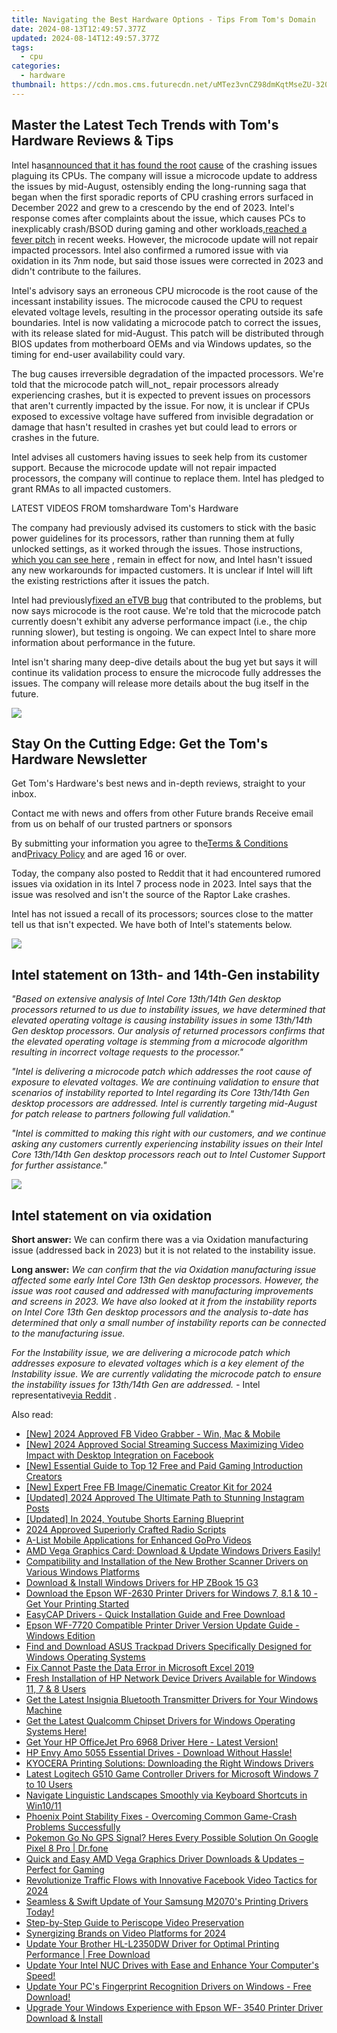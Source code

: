 ```yaml
---
title: Navigating the Best Hardware Options - Tips From Tom's Domain
date: 2024-08-13T12:49:57.377Z
updated: 2024-08-14T12:49:57.377Z
tags:
  - cpu
categories:
  - hardware
thumbnail: https://cdn.mos.cms.futurecdn.net/uMTez3vnCZ98dmKqtMseZU-320-80.jpg
---
```


## Master the Latest Tech Trends with Tom's Hardware Reviews & Tips

Intel has[announced that it has found the root](https://community.intel.com/t5/Processors/July-2024-Update-on-Instability-Reports-on-Intel-Core-13th-and/m-p/1617113#M74792) [cause](https://community.intel.com/t5/Processors/July-2024-Update-on-Instability-Reports-on-Intel-Core-13th-and/m-p/1617113#M74792) of the crashing issues plaguing its CPUs. The company will issue a microcode update to address the issues by mid-August, ostensibly ending the long-running saga that began when the first sporadic reports of CPU crashing errors surfaced in December 2022 and grew to a crescendo by the end of 2023\. Intel's response comes after complaints about the issue, which causes PCs to inexplicably crash/BSOD during gaming and other workloads,[reached a fever pitch](https://www.tomshardware.com/pc-components/cpus/game-publisher-claims-100-crash-rate-with-intel-cpus-alderon-games-says-company-sells-defective-13th-and-14th-gen-chips) in recent weeks. However, the microcode update will not repair impacted processors. Intel also confirmed a rumored issue with via oxidation in its 7nm node, but said those issues were corrected in 2023 and didn't contribute to the failures.

 Intel's advisory says an erroneous CPU microcode is the root cause of the incessant instability issues. The microcode caused the CPU to request elevated voltage levels, resulting in the processor operating outside its safe boundaries. Intel is now validating a microcode patch to correct the issues, with its release slated for mid-August. This patch will be distributed through BIOS updates from motherboard OEMs and via Windows updates, so the timing for end-user availability could vary.

 The bug causes irreversible degradation of the impacted processors. We're told that the microcode patch will_not_ repair processors already experiencing crashes, but it is expected to prevent issues on processors that aren't currently impacted by the issue. For now, it is unclear if CPUs exposed to excessive voltage have suffered from invisible degradation or damage that hasn't resulted in crashes yet but could lead to errors or crashes in the future.

 Intel advises all customers having issues to seek help from its customer support. Because the microcode update will not repair impacted processors, the company will continue to replace them. Intel has pledged to grant RMAs to all impacted customers.

 LATEST VIDEOS FROM tomshardware Tom's Hardware

 The company had previously advised its customers to stick with the basic power guidelines for its processors, rather than running them at fully unlocked settings, as it worked through the issues. Those instructions, [which you can see here](https://www.tomshardware.com/pc-components/cpus/intel-issues-official-statement-on-core-k-series-crashes-stick-to-intels-official-power-profiles) , remain in effect for now, and Intel hasn't issued any new workarounds for impacted customers. It is unclear if Intel will lift the existing restrictions after it issues the patch.

 Intel had previously[fixed an eTVB bug](https://www.tomshardware.com/pc-components/cpus/intel-denies-reports-that-it-identified-a-root-cause-for-core-i9-crashing-issues-investigation-continues) that contributed to the problems, but now says microcode is the root cause. We're told that the microcode patch currently doesn't exhibit any adverse performance impact (i.e., the chip running slower), but testing is ongoing. We can expect Intel to share more information about performance in the future.

 Intel isn't sharing many deep-dive details about the bug yet but says it will continue its validation process to ensure the microcode fully addresses the issues. The company will release more details about the bug itself in the future.

<!-- affiliate ads begin -->
<a href="https://shop.systoolsgroup.com/affiliate.php?ACCOUNT=SYSTOOBY&AFFILIATE=108875&PATH=https%3A%2F%2Fwww.systoolsgroup.com%3FAFFILIATE%3D108875%26RESOURCE%3DSysTools%2BOST%2BRecovery"><img src="https://www.systoolsgroup.com/box/ost-recovery.png" border="0"></a>
<!-- affiliate ads end -->
## Stay On the Cutting Edge: Get the Tom's Hardware Newsletter

 Get Tom's Hardware's best news and in-depth reviews, straight to your inbox.

 Contact me with news and offers from other Future brands  Receive email from us on behalf of our trusted partners or sponsors

 By submitting your information you agree to the[Terms & Conditions](https://futureplc.com/terms-conditions/) and[Privacy Policy](https://futureplc.com/privacy-policy/) and are aged 16 or over.

 Today, the company also posted to Reddit that it had encountered rumored issues via oxidation in its Intel 7 process node in 2023\. Intel says that the issue was resolved and isn't the source of the Raptor Lake crashes.

 Intel has not issued a recall of its processors; sources close to the matter tell us that isn't expected. We have both of Intel's statements below.

<!-- affiliate ads begin -->
<a href="https://shop.systoolsgroup.com/affiliate.php?ACCOUNT=SYSTOOBY&AFFILIATE=108875&PATH=https%3A%2F%2Fwww.systoolsgroup.com%3FAFFILIATE%3D108875%26RESOURCE%3DSysTools%2BGmail%2BBackup"><img src="https://www.systoolsgroup.com/box/gmail-backup.png" border="0"></a>
<!-- affiliate ads end -->
## Intel statement on 13th- and 14th-Gen instability

 _"Based on extensive analysis of Intel Core 13th/14th Gen desktop processors returned to us due to instability issues, we have determined that elevated operating voltage is causing instability issues in some 13th/14th Gen desktop processors. Our analysis of returned processors confirms that the elevated operating voltage is stemming from a microcode algorithm resulting in incorrect voltage requests to the processor."_

 _"Intel is delivering a microcode patch which addresses the root cause of exposure to elevated voltages. We are continuing validation to ensure that scenarios of instability reported to Intel regarding its Core 13th/14th Gen desktop processors are addressed. Intel is currently targeting mid-August for patch release to partners following full validation."_

 _"Intel is committed to making this right with our customers, and we continue asking any customers currently experiencing instability issues on their Intel Core 13th/14th Gen desktop processors reach out to Intel Customer Support for further assistance."_

<!-- affiliate ads begin -->
<a href="https://estore.winxdvd.com/order/checkout.php?PRODS=4081991&QTY=1&AFFILIATE=108875&CART=1"><img src="https://www.winxdvd.com/affiliate/new-banner/wt-500x500.jpg" border="0"></a>
<!-- affiliate ads end -->
## Intel statement on via oxidation

**Short answer:** We can confirm there was a via Oxidation manufacturing issue (addressed back in 2023) but it is not related to the instability issue.

**Long answer:**   _We can confirm that the via Oxidation manufacturing issue affected some early Intel Core 13th Gen desktop processors. However, the issue was root caused and addressed with manufacturing improvements and screens in 2023\. We have also looked at it from the instability reports on Intel Core 13th Gen desktop processors and the analysis to-date has determined that only a small number of instability reports can be connected to the manufacturing issue._

 _For the Instability issue, we are delivering a microcode patch which addresses exposure to elevated voltages which is a key element of the Instability issue. We are currently validating the microcode patch to ensure the instability issues for 13th/14th Gen are addressed. -_ Intel representative[via Reddit](https://www.reddit.com/r/intel/comments/1e9mf04/comment/lefz09c/) .


<ins class="adsbygoogle"
     style="display:block"
     data-ad-format="autorelaxed"
     data-ad-client="ca-pub-7571918770474297"
     data-ad-slot="1223367746"></ins>



<ins class="adsbygoogle"
     style="display:block"
     data-ad-client="ca-pub-7571918770474297"
     data-ad-slot="8358498916"
     data-ad-format="auto"
     data-full-width-responsive="true"></ins>

<span class="atpl-alsoreadstyle">Also read:</span>
<div><ul>
<li><a href="https://facebook-video-files.techidaily.com/new-2024-approved-fb-video-grabber-win-mac-and-mobile/"><u>[New] 2024 Approved  FB Video Grabber - Win, Mac & Mobile</u></a></li>
<li><a href="https://facebook-video-content.techidaily.com/new-2024-approved-social-streaming-success-maximizing-video-impact-with-desktop-integration-on-facebook/"><u>[New] 2024 Approved  Social Streaming Success  Maximizing Video Impact with Desktop Integration on Facebook</u></a></li>
<li><a href="https://youtube-zero.techidaily.com/ssential-guide-to-top-12-free-and-paid-gaming-introduction-creators/"><u>[New] Essential Guide to Top 12 Free and Paid Gaming Introduction Creators</u></a></li>
<li><a href="https://facebook-video-recording.techidaily.com/new-expert-free-fb-imagecinematic-creator-kit-for-2024/"><u>[New] Expert Free FB Image/Cinematic Creator Kit for 2024</u></a></li>
<li><a href="https://instagram-video-recordings.techidaily.com/updated-2024-approved-the-ultimate-path-to-stunning-instagram-posts/"><u>[Updated] 2024 Approved  The Ultimate Path to Stunning Instagram Posts</u></a></li>
<li><a href="https://youtube-tips.techidaily.com/ed-in-2024-youtube-shorts-earning-blueprint/"><u>[Updated] In 2024, Youtube Shorts Earning Blueprint</u></a></li>
<li><a href="https://some-approaches.techidaily.com/2024-approved-superiorly-crafted-radio-scripts/"><u>2024 Approved  Superiorly Crafted Radio Scripts</u></a></li>
<li><a href="https://fox-http.techidaily.com/a-list-mobile-applications-for-enhanced-gopro-videos/"><u>A-List Mobile Applications for Enhanced GoPro Videos</u></a></li>
<li><a href="https://hardware-help.techidaily.com/amd-vega-graphics-card-download-and-update-windows-drivers-easily/"><u>AMD Vega Graphics Card: Download & Update Windows Drivers Easily!</u></a></li>
<li><a href="https://hardware-help.techidaily.com/compatibility-and-installation-of-the-new-brother-scanner-drivers-on-various-windows-platforms/"><u>Compatibility and Installation of the New Brother Scanner Drivers on Various Windows Platforms</u></a></li>
<li><a href="https://hardware-help.techidaily.com/download-and-install-windows-drivers-for-hp-zbook-15-g3/"><u>Download & Install Windows Drivers for HP ZBook 15 G3</u></a></li>
<li><a href="https://hardware-help.techidaily.com/1722975547165-download-the-epson-wf-2630-printer-drivers-for-windows-7-81-and-10-get-your-printing-started/"><u>Download the Epson WF-2630 Printer Drivers for Windows 7, 8.1 & 10 - Get Your Printing Started</u></a></li>
<li><a href="https://hardware-help.techidaily.com/easycap-drivers-quick-installation-guide-and-free-download/"><u>EasyCAP Drivers - Quick Installation Guide and Free Download</u></a></li>
<li><a href="https://hardware-help.techidaily.com/epson-wf-7720-compatible-printer-driver-version-update-guide-windows-edition/"><u>Epson WF-7720 Compatible Printer Driver Version Update Guide - Windows Edition</u></a></li>
<li><a href="https://hardware-help.techidaily.com/find-and-download-asus-trackpad-drivers-specifically-designed-for-windows-operating-systems/"><u>Find and Download ASUS Trackpad Drivers Specifically Designed for Windows Operating Systems</u></a></li>
<li><a href="https://phone-solutions.techidaily.com/fix-cannot-paste-the-data-error-in-microsoft-excel-2019-by-stellar-guide/"><u>Fix Cannot Paste the Data Error in Microsoft Excel 2019</u></a></li>
<li><a href="https://hardware-help.techidaily.com/fresh-installation-of-hp-network-device-drivers-available-for-windows-11-7-and-8-users/"><u>Fresh Installation of HP Network Device Drivers Available for Windows 11, 7 & 8 Users</u></a></li>
<li><a href="https://hardware-help.techidaily.com/get-the-latest-insignia-bluetooth-transmitter-drivers-for-your-windows-machine/"><u>Get the Latest Insignia Bluetooth Transmitter Drivers for Your Windows Machine</u></a></li>
<li><a href="https://hardware-help.techidaily.com/1722957896064-get-the-latest-qualcomm-chipset-drivers-for-windows-operating-systems-here/"><u>Get the Latest Qualcomm Chipset Drivers for Windows Operating Systems Here!</u></a></li>
<li><a href="https://hardware-help.techidaily.com/get-your-hp-officejet-pro-6968-driver-here-latest-version/"><u>Get Your HP OfficeJet Pro 6968 Driver Here - Latest Version!</u></a></li>
<li><a href="https://hardware-help.techidaily.com/hp-envy-amo-5055-essential-drives-download-without-hassle/"><u>HP Envy Amo 5055 Essential Drives - Download Without Hassle!</u></a></li>
<li><a href="https://hardware-help.techidaily.com/kyocera-printing-solutions-downloading-the-right-windows-drivers/"><u>KYOCERA Printing Solutions: Downloading the Right Windows Drivers</u></a></li>
<li><a href="https://hardware-help.techidaily.com/latest-logitech-g510-game-controller-drivers-for-microsoft-windows-7-to-10-users/"><u>Latest Logitech G510 Game Controller Drivers for Microsoft Windows 7 to 10 Users</u></a></li>
<li><a href="https://windows11.techidaily.com/navigate-linguistic-landscapes-smoothly-via-keyboard-shortcuts-in-win1011/"><u>Navigate Linguistic Landscapes Smoothly via Keyboard Shortcuts in Win10/11</u></a></li>
<li><a href="https://win-solutions.techidaily.com/phoenix-point-stability-fixes-overcoming-common-game-crash-problems-successfully/"><u>Phoenix Point Stability Fixes - Overcoming Common Game-Crash Problems Successfully</u></a></li>
<li><a href="https://pokemon-go-android.techidaily.com/pokemon-go-no-gps-signal-heres-every-possible-solution-on-google-pixel-8-pro-drfone-by-drfone-virtual-android/"><u>Pokemon Go No GPS Signal? Heres Every Possible Solution On Google Pixel 8 Pro | Dr.fone</u></a></li>
<li><a href="https://hardware-help.techidaily.com/quick-and-easy-amd-vega-graphics-driver-downloads-and-updates-perfect-for-gaming/"><u>Quick and Easy AMD Vega Graphics Driver Downloads & Updates – Perfect for Gaming</u></a></li>
<li><a href="https://facebook-video-recording.techidaily.com/revolutionize-traffic-flows-with-innovative-facebook-video-tactics-for-2024/"><u>Revolutionize Traffic Flows with Innovative Facebook Video Tactics for 2024</u></a></li>
<li><a href="https://hardware-help.techidaily.com/1722975005953-seamless-and-swift-update-of-your-samsung-m2070s-printing-drivers-today/"><u>Seamless & Swift Update of Your Samsung M2070's Printing Drivers Today!</u></a></li>
<li><a href="https://extra-lessons.techidaily.com/step-by-step-guide-to-periscope-video-preservation/"><u>Step-by-Step Guide to Periscope Video Preservation</u></a></li>
<li><a href="https://some-approaches.techidaily.com/synergizing-brands-on-video-platforms-for-2024/"><u>Synergizing Brands on Video Platforms for 2024</u></a></li>
<li><a href="https://hardware-help.techidaily.com/update-your-brother-hl-l2350dw-driver-for-optimal-printing-performance-free-download/"><u>Update Your Brother HL-L2350DW Driver for Optimal Printing Performance | Free Download</u></a></li>
<li><a href="https://hardware-help.techidaily.com/update-your-intel-nuc-drives-with-ease-and-enhance-your-computers-speed/"><u>Update Your Intel NUC Drives with Ease and Enhance Your Computer's Speed!</u></a></li>
<li><a href="https://hardware-help.techidaily.com/update-your-pcs-fingerprint-recognition-drivers-on-windows-free-download/"><u>Update Your PC's Fingerprint Recognition Drivers on Windows - Free Download!</u></a></li>
<li><a href="https://hardware-help.techidaily.com/upgrade-your-windows-experience-with-epson-wf-3540-printer-driver-download-and-install/"><u>Upgrade Your Windows Experience with Epson WF- 3540 Printer Driver Download & Install</u></a></li>
</ul></div>
